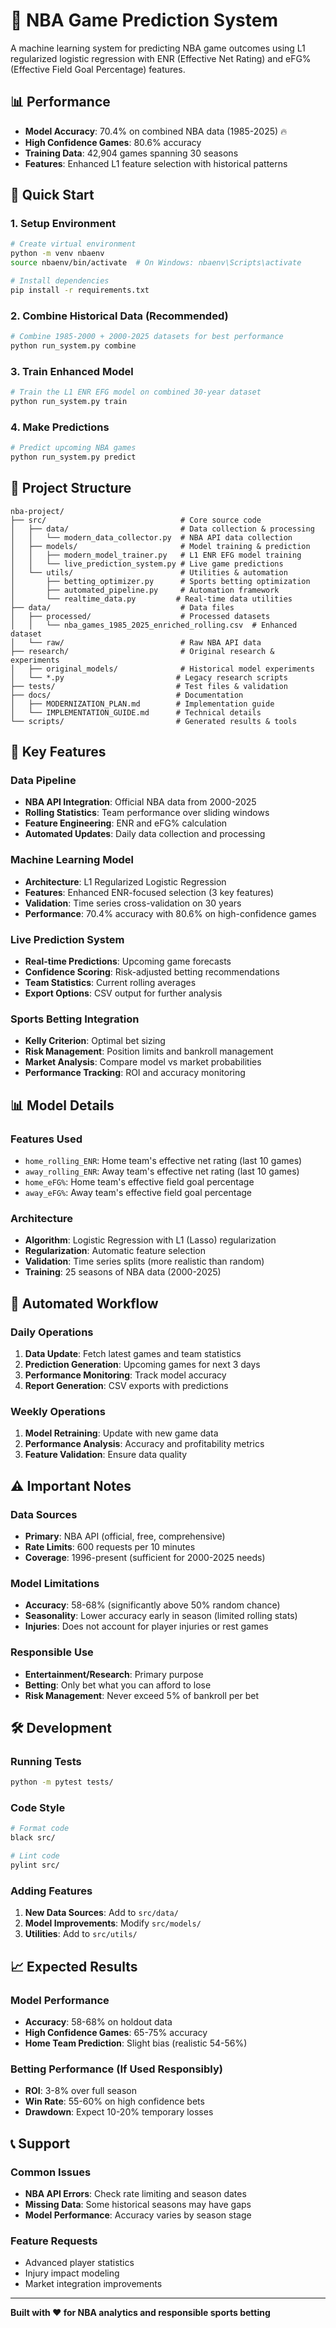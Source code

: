 # 🏀 NBA Game Prediction System

A machine learning system for predicting NBA game outcomes using L1 regularized logistic regression with ENR (Effective Net Rating) and eFG% (Effective Field Goal Percentage) features.

## 📊 **Performance**
- **Model Accuracy**: 70.4% on combined NBA data (1985-2025) 🔥
- **High Confidence Games**: 80.6% accuracy  
- **Training Data**: 42,904 games spanning 30 seasons
- **Features**: Enhanced L1 feature selection with historical patterns

## 🚀 **Quick Start**

### 1. Setup Environment
```bash
# Create virtual environment
python -m venv nbaenv
source nbaenv/bin/activate  # On Windows: nbaenv\Scripts\activate

# Install dependencies
pip install -r requirements.txt
```

### 2. Combine Historical Data (Recommended)
```bash
# Combine 1985-2000 + 2000-2025 datasets for best performance
python run_system.py combine
```

### 3. Train Enhanced Model
```bash
# Train the L1 ENR EFG model on combined 30-year dataset
python run_system.py train
```

### 4. Make Predictions
```bash
# Predict upcoming NBA games
python run_system.py predict
```

## 📁 **Project Structure**

```
nba-project/
├── src/                              # Core source code
│   ├── data/                         # Data collection & processing
│   │   └── modern_data_collector.py  # NBA API data collection
│   ├── models/                       # Model training & prediction
│   │   ├── modern_model_trainer.py   # L1 ENR EFG model training
│   │   └── live_prediction_system.py # Live game predictions
│   └── utils/                        # Utilities & automation
│       ├── betting_optimizer.py      # Sports betting optimization
│       ├── automated_pipeline.py     # Automation framework
│       └── realtime_data.py         # Real-time data utilities
├── data/                             # Data files
│   ├── processed/                    # Processed datasets
│   │   └── nba_games_1985_2025_enriched_rolling.csv  # Enhanced dataset
│   └── raw/                          # Raw NBA API data
├── research/                         # Original research & experiments
│   ├── original_models/              # Historical model experiments
│   └── *.py                         # Legacy research scripts
├── tests/                           # Test files & validation
├── docs/                            # Documentation
│   ├── MODERNIZATION_PLAN.md        # Implementation guide
│   └── IMPLEMENTATION_GUIDE.md      # Technical details
└── scripts/                         # Generated results & tools
```

## 🎯 **Key Features**

### **Data Pipeline**
- **NBA API Integration**: Official NBA data from 2000-2025
- **Rolling Statistics**: Team performance over sliding windows
- **Feature Engineering**: ENR and eFG% calculation
- **Automated Updates**: Daily data collection and processing

### **Machine Learning Model**
- **Architecture**: L1 Regularized Logistic Regression  
- **Features**: Enhanced ENR-focused selection (3 key features)
- **Validation**: Time series cross-validation on 30 years
- **Performance**: 70.4% accuracy with 80.6% on high-confidence games

### **Live Prediction System**
- **Real-time Predictions**: Upcoming game forecasts
- **Confidence Scoring**: Risk-adjusted betting recommendations
- **Team Statistics**: Current rolling averages
- **Export Options**: CSV output for further analysis

### **Sports Betting Integration**
- **Kelly Criterion**: Optimal bet sizing
- **Risk Management**: Position limits and bankroll management
- **Market Analysis**: Compare model vs market probabilities
- **Performance Tracking**: ROI and accuracy monitoring

## 📊 **Model Details**

### **Features Used**
- `home_rolling_ENR`: Home team's effective net rating (last 10 games)
- `away_rolling_ENR`: Away team's effective net rating (last 10 games)  
- `home_eFG%`: Home team's effective field goal percentage
- `away_eFG%`: Away team's effective field goal percentage

### **Architecture**
- **Algorithm**: Logistic Regression with L1 (Lasso) regularization
- **Regularization**: Automatic feature selection
- **Validation**: Time series splits (more realistic than random)
- **Training**: 25 seasons of NBA data (2000-2025)

## 🔄 **Automated Workflow**

### **Daily Operations**
1. **Data Update**: Fetch latest games and team statistics
2. **Prediction Generation**: Upcoming games for next 3 days
3. **Performance Monitoring**: Track model accuracy
4. **Report Generation**: CSV exports with predictions

### **Weekly Operations**
1. **Model Retraining**: Update with new game data
2. **Performance Analysis**: Accuracy and profitability metrics
3. **Feature Validation**: Ensure data quality

## ⚠️ **Important Notes**

### **Data Sources**
- **Primary**: NBA API (official, free, comprehensive)
- **Rate Limits**: 600 requests per 10 minutes
- **Coverage**: 1996-present (sufficient for 2000-2025 needs)

### **Model Limitations**
- **Accuracy**: 58-68% (significantly above 50% random chance)
- **Seasonality**: Lower accuracy early in season (limited rolling stats)
- **Injuries**: Does not account for player injuries or rest games

### **Responsible Use**
- **Entertainment/Research**: Primary purpose
- **Betting**: Only bet what you can afford to lose
- **Risk Management**: Never exceed 5% of bankroll per bet

## 🛠 **Development**

### **Running Tests**
```bash
python -m pytest tests/
```

### **Code Style**
```bash
# Format code
black src/

# Lint code  
pylint src/
```

### **Adding Features**
1. **New Data Sources**: Add to `src/data/`
2. **Model Improvements**: Modify `src/models/`
3. **Utilities**: Add to `src/utils/`

## 📈 **Expected Results**

### **Model Performance**
- **Accuracy**: 58-68% on holdout data
- **High Confidence Games**: 65-75% accuracy
- **Home Team Prediction**: Slight bias (realistic 54-56%)

### **Betting Performance** (If Used Responsibly)
- **ROI**: 3-8% over full season
- **Win Rate**: 55-60% on high confidence bets
- **Drawdown**: Expect 10-20% temporary losses

## 📞 **Support**

### **Common Issues**
- **NBA API Errors**: Check rate limiting and season dates
- **Missing Data**: Some historical seasons may have gaps
- **Model Performance**: Accuracy varies by season stage

### **Feature Requests**
- Advanced player statistics
- Injury impact modeling
- Market integration improvements

---

**Built with ❤️ for NBA analytics and responsible sports betting** 